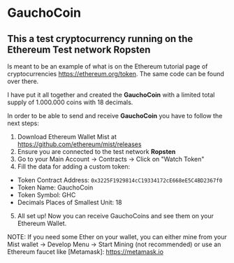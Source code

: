 # GauchoCoin
## This a test cryptocurrency running on the Ethereum Test network Ropsten

Is meant to be an example of what is on the Ethereum tutorial page of cryptocurrencies https://ethereum.org/token. The same code can be found over there. 

I have put it all together and created the **GauchoCoin** with a limited total supply of 1.000.000 coins with 18 decimals. 


In order to be able to send and receive **GauchoCoin** you have to follow the next steps:

1. Download Ethereum Wallet Mist at https://github.com/ethereum/mist/releases
2. Ensure you are connected to the test network **Ropsten**
3. Go to your Main Account -> Contracts -> Click on "Watch Token"
4. Fill the data for adding a custom token:
  - Token Contract Address: `0x3225F1929814cC19334172cE668eE5C4BD2367f0`
  - Token Name: GauchoCoin
  - Token Symbol: GHC
  - Decimals Places of Smallest Unit: 18
 5. All set up! Now you can receive GauchoCoins and see them on your Ethereum Wallet.
 
 
 NOTE: If you need some Ether on your wallet, you can either mine from your Mist wallet -> Develop Menu -> Start Mining (not recommended) or use an Ethereum faucet like [Metamask]: https://metamask.io
